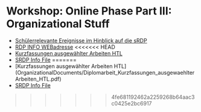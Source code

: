 # Workshop: Online Phase Part III: Organizational Stuff
- [Schülerrelevante Ereignisse im Hinblick auf die sRDP](OrganizationalDocuments/Schuelerrelevante_Ereignisse_im_Hinblick_auf_die_sRDP.pdf)
- [RDP INFO WEBadresse](OrganizationalDocuments/RDP_INFO_WEBadresse.docx)
<<<<<<< HEAD
- [Kurzfassungen ausgewählter Arbeiten HTL](OrganizationalDocuments/Diplomarbeit_Kurzfassungen_ausgewaehlter_Arbeiten_HTL.pdf)
- [SRDP Info File](OrganizationalDocuments/SRDP_Info.ppt)
=======
- [Kurzfassungen ausgewählter Arbeiten HTL](OrganizationalDocuments/Diplomarbeit_Kurzfassungen_ausgewaehlter Arbeiten_HTL.pdf)
- [SRDP Info File](SRDP_Info.ppt)
>>>>>>> 4fe681192462a2259268b64aac3c0425e2bc6917
